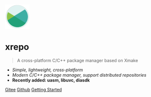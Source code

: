<img src="/assets/img/logo.svg" width="16%" />

# xrepo

> A cross-platform C/C++ package manager based on Xmake

- *Simple, lightweight, cross-platform*
- *Modern C/C++ package manager, support distributed repositories*
- **Recently added: uasm, libuvc, diasdk**

[Gitee](https://gitee.com/tboox/xrepo/)
[Github](https://github.com/xmake-io/xrepo/)
[Getting Started](/getting_started)

